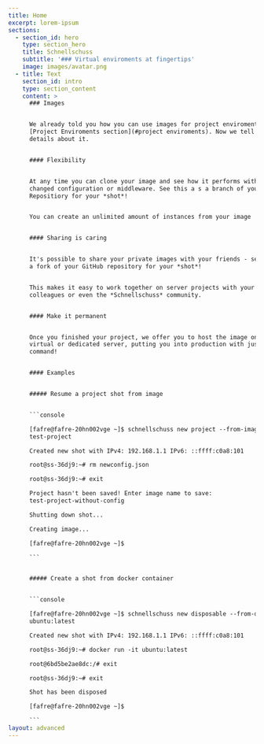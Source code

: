 ```yaml
---
title: Home
excerpt: lorem-ipsum
sections:
  - section_id: hero
    type: section_hero
    title: Schnellschuss
    subtitle: '### Virtual enviroments at fingertips'
    image: images/avatar.png
  - title: Text
    section_id: intro
    type: section_content
    content: >
      ### Images


      We already told you how you can use images for project enviroments in the
      [Project Enviroments section](#project enviroments). Now we tell you more
      details about it.


      #### Flexibility


      At any time you can clone your image and see how it performs with a
      changed configuration or middleware. See this a s a branch of your GitHub
      Repositiory for your *shot*!


      You can create an unlimited amount of instances from your image 


      #### Sharing is caring


      It's possible to share your private images with your friends - see this as
      a fork of your GitHub repository for your *shot*!


      This makes it easy to work together on server projects with your friends,
      colleagues or even the *Schnellschuss* community.


      #### Make it permanent


      Once you finished your project, we offer you to host the image on a real
      virtual or dedicated server, putting you into production with just one
      command!


      #### Examples


      ##### Resume a project shot from image


      ```console

      [fafre@fafre-20hn002vge ~]$ schnellschuss new project --from-image
      test-project

      Created new shot with IPv4: 192.168.1.1 IPv6: ::ffff:c0a8:101

      root@ss-36dj9:~# rm newconfig.json

      root@ss-36dj9:~# exit

      Project hasn't been saved! Enter image name to save:
      test-project-without-config

      Shutting down shot...

      Creating image...

      [fafre@fafre-20hn002vge ~]$

      ```


      ##### Create a shot from docker container


      ```console

      [fafre@fafre-20hn002vge ~]$ schnellschuss new disposable --from-docker
      ubuntu:latest

      Created new shot with IPv4: 192.168.1.1 IPv6: ::ffff:c0a8:101

      root@ss-36dj9:~# docker run -it ubuntu:latest

      root@6bd5be2ae8dc:/# exit

      root@ss-36dj9:~# exit

      Shot has been disposed

      [fafre@fafre-20hn002vge ~]$

      ```
layout: advanced
---
```

